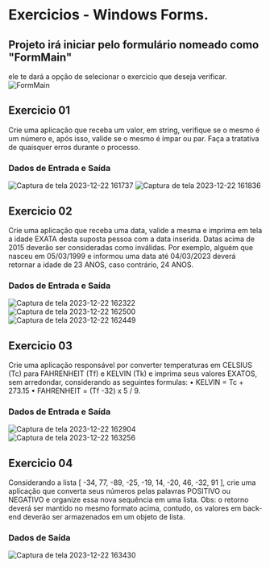 # Exercicios - Windows Forms. 

## Projeto irá iniciar pelo formulário nomeado como "**FormMain**" 
ele te dará a opção de selecionar o exercicio que deseja verificar. <br>
![FormMain](https://github.com/lyndark/Bradesco/assets/70786634/4aaad7bd-0775-4c92-a5a8-ec5d1da31f20)

## Exercicio 01
Crie uma aplicação que receba um valor, em string, verifique se o mesmo é um número 
e, após isso, valide se o mesmo é impar ou par. Faça a tratativa de quaisquer erros 
durante o processo.

### Dados de Entrada e Saída 

![Captura de tela 2023-12-22 161737](https://github.com/lyndark/Bradesco/assets/70786634/b0e8fc5f-b7c0-4d5d-9856-f01c103fb8e9) 
![Captura de tela 2023-12-22 161836](https://github.com/lyndark/Bradesco/assets/70786634/abe5fb07-4a69-4f19-b8dd-9f452d660d9f)

## Exercicio 02
Crie uma aplicação que receba uma data, valide a mesma e imprima em tela a idade 
EXATA desta suposta pessoa com a data inserida. Datas acima de 2015 deverão ser 
consideradas como inválidas. Por exemplo, alguém que nasceu em 05/03/1999 e 
informou uma data até 04/03/2023 deverá retornar a idade de 23 ANOS, caso contrário, 
24 ANOS.

### Dados de Entrada e Saída 
![Captura de tela 2023-12-22 162322](https://github.com/lyndark/Bradesco/assets/70786634/158e63ba-9c89-4f14-8a40-a14d9a652899)
![Captura de tela 2023-12-22 162500](https://github.com/lyndark/Bradesco/assets/70786634/5446658c-02cd-460e-adfd-26fbfe2b1852)
![Captura de tela 2023-12-22 162449](https://github.com/lyndark/Bradesco/assets/70786634/89126a02-86a5-485e-962b-ab9565887abf)

## Exercicio 03
Crie uma aplicação responsável por converter temperaturas em CELSIUS (Tc) para 
FAHRENHEIT (Tf) e KELVIN (Tk) e imprima seus valores EXATOS, sem arredondar, 
considerando as seguintes formulas:
• KELVIN = Tc + 273.15
• FAHRENHEIT = (Tf -32) x 5 / 9.

### Dados de Entrada e Saída
![Captura de tela 2023-12-22 162904](https://github.com/lyndark/Bradesco/assets/70786634/172a26e3-87d8-4f28-8929-6bd096f0cc53)
![Captura de tela 2023-12-22 163256](https://github.com/lyndark/Bradesco/assets/70786634/ab08ee92-91a0-435e-b795-dea3b255ec5a)

## Exercicio 04
Considerando a lista [ -34, 77, -89, -25, -19, 14, -20, 46, -32, 91 ], crie uma aplicação que 
converta seus números pelas palavras POSITIVO ou NEGATIVO e organize essa nova 
sequência em uma lista. 
Obs: o retorno deverá ser mantido no mesmo formato acima, contudo, os valores em 
back-end deverão ser armazenados em um objeto de lista.

### Dados de Saída
![Captura de tela 2023-12-22 163430](https://github.com/lyndark/Bradesco/assets/70786634/d005fb1b-7a98-45e3-87b1-b5e91ea820f2)
